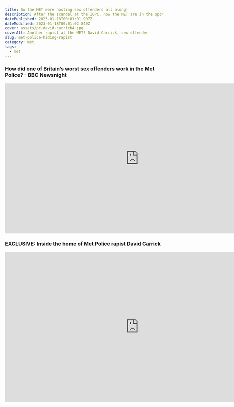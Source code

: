 ```yaml
---
title: So the MET were hosting sex offenders all along!
description: After the scandal at the IOPC, now the MET are in the spotlight
datePublished: 2023-01-18T00:01:01.907Z
dateModified: 2023-01-18T00:01:02.840Z
cover: assets/pc-david-carrick4.jpg
coverAlt: Another rapist at the MET! David Carrick, sex offender
slug: met-police-hiding-rapist
category: met
tags:
  - met
---
```

### How did one of Britain’s worst sex offenders work in the Met Police? - BBC Newsnight

<iframe width="853" height="480" src="https://www.youtube.com/embed/6rxBG9L1ZG8" title="How did one of Britain’s worst sex offenders work in the Met Police? - BBC Newsnight" frameborder="0" allow="accelerometer; autoplay; clipboard-write; encrypted-media; gyroscope; picture-in-picture; web-share" allowfullscreen></iframe>



### EXCLUSIVE: Inside the home of Met Police rapist David Carrick

<iframe width="853" height="480" src="https://www.youtube.com/embed/5sNdomexHds" title="EXCLUSIVE: Inside the home of Met Police rapist David Carrick" frameborder="0" allow="accelerometer; autoplay; clipboard-write; encrypted-media; gyroscope; picture-in-picture; web-share" allowfullscreen></iframe>